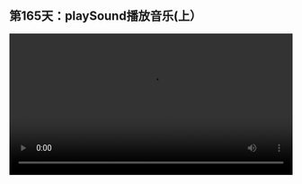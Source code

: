 ## 第165天：playSound播放音乐(上）

<video width="100%" controls controlslist="nodownload nofullscreen noremoteplayback" disablePictureInPicture>
  <source src="https://api.keepwork.com/ts-storage/siteFiles/20148/raw#1617739623142session165 playSound播放音乐(上）.webm" type="video/webm">
  <source src="https://api.keepwork.com/ts-storage/siteFiles/20149/raw#1617739630985session165 playSound播放音乐(上）_small.mp4" type="video/mp4" />
   
  你的浏览器不支持播放
</video>
<style>
video::-webkit-media-controls-fullscreen-button {
    display: none;
}
</style>

### 字幕

我们创建一个代码方块。
右键打开。
我们来到**声音**项下。
这里有一个**播放声音**。
点击这里。
我们可以播放一些系统内置的声音。
比如击碎，开门等等。
同时也可以播放这三种声音文件，分别是ogg，wav和mp3文件。
这三种声音文件格式之间是可以相互转化的。
我们点击mp3。
将播放声音文件拖过来。
此时**playSound**表示播放世界目录下的filename.mp3文件。
注意，此时我们在当前世界目录下还没有这个文件。
我们需要按Esc键，打开世界所在目录。
我们将从网上下载的success.mp3文件按Ctrl+C复制，
Ctrl+V粘贴到当前世界目录下。
此时我们将filename改为success。
点击播放。
我们就播放了这个声音。

### 动手练习
